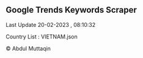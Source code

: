 

## Google Trends Keywords Scraper 
 
Last Update 20-02-2023 , 08:10:32

Country List :
VIETNAM.json



© Abdul Muttaqin 

